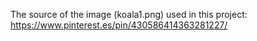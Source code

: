 The source of the image (koala1.png) used in this project:
https://www.pinterest.es/pin/430586414363281227/
